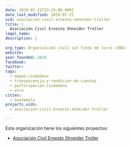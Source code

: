```yaml
---
date: 2019-07-21T23:14:06.000Z
date_last_modified: 2019-07-21
uid: asociacion-civil-ernesto-shneider-troller
title: |
  Asociación Civil Ernesto Shneider Troller
legal_name: 
description: |
  
org_type: Organización civil sin fines de lucro (ONG)
website: 
year_founded: 2010
facebook: 
twitter: 
tags:
  - mapeo-ciudadano
  - transparencia-y-rendicion-de-cuentas
  - participación-ciudadana
  - otro
cities: 
  - Guatemala
projects_uids:
  - asociacion-civil-ernesto-shneider-troller

---
```


Esta organización tiene los siguientes proyectos:

- [Asociación Civil Ernesto Shneider Troller](/proyectos/asociacion-civil-ernesto-shneider-troller)
